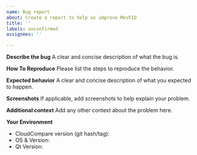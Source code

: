 ```yaml
---
name: Bug report
about: Create a report to help us improve MeshIO
title: ''
labels: unconfirmed
assignees: ''

---
```


**Describe the bug**
A clear and concise description of what the bug is.

**How To Reproduce**
Please list the steps to reproduce the behavior.

**Expected behavior**
A clear and concise description of what you expected to happen.

**Screenshots**
If applicable, add screenshots to help explain your problem.

**Additional context**
Add any other context about the problem here.

**Your Environment**
 - CloudCompare version (git hash/tag):
 - OS & Version:
 - Qt Version:
